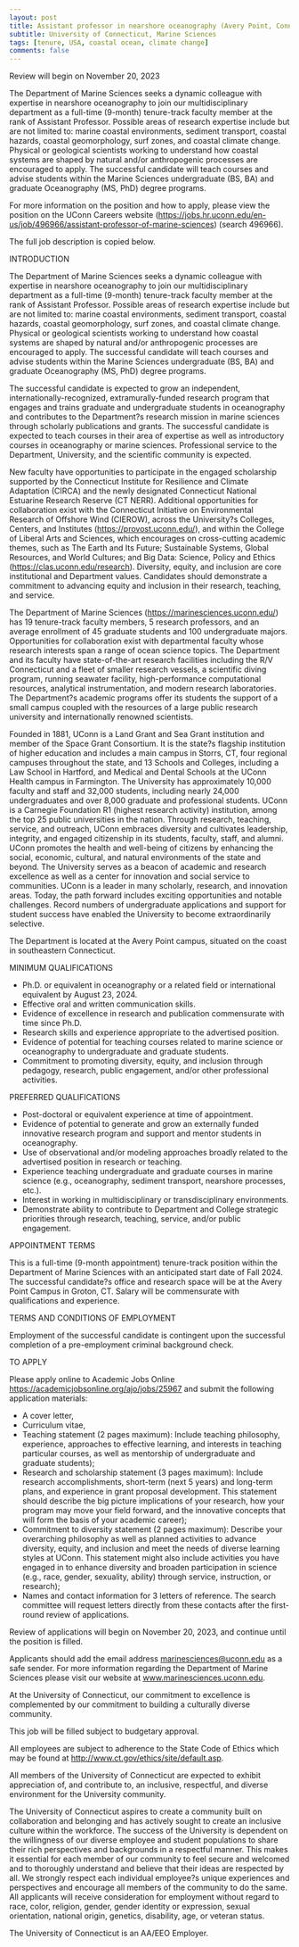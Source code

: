 ```yaml
---
layout: post
title: Assistant professor in nearshore oceanography (Avery Point, Connecticut)
subtitle: University of Connecticut, Marine Sciences
tags: [tenure, USA, coastal ocean, climate change]
comments: false
---
```

Review will begin on November 20, 2023

The Department of Marine Sciences seeks a dynamic colleague with expertise in nearshore oceanography to join our multidisciplinary department as a full-time (9-month) tenure-track faculty member at the rank of Assistant Professor.  Possible areas of research expertise include but are not limited to: marine coastal environments, sediment transport, coastal hazards, coastal geomorphology, surf zones, and coastal climate change.  Physical or geological scientists working to understand how coastal systems are shaped by natural and/or anthropogenic processes are encouraged to apply.  The successful candidate will teach courses and advise students within the Marine Sciences undergraduate (BS, BA) and graduate Oceanography (MS, PhD) degree programs.

For more information on the position and how to apply, please view the position on the UConn Careers website (https://jobs.hr.uconn.edu/en-us/job/496966/assistant-professor-of-marine-sciences) (search 496966).

The full job description is copied below.

INTRODUCTION

The Department of Marine Sciences seeks a dynamic colleague with expertise in nearshore oceanography to join our multidisciplinary department as a full-time (9-month) tenure-track faculty member at the rank of Assistant Professor.  Possible areas of research expertise include but are not limited to: marine coastal environments, sediment transport, coastal hazards, coastal geomorphology, surf zones, and coastal climate change.  Physical or geological scientists working to understand how coastal systems are shaped by natural and/or anthropogenic processes are encouraged to apply.  The successful candidate will teach courses and advise students within the Marine Sciences undergraduate (BS, BA) and graduate Oceanography (MS, PhD) degree programs.

The successful candidate is expected to grow an independent, internationally-recognized, extramurally-funded research program that engages and trains graduate and undergraduate students in oceanography and contributes to the Department?s research mission in marine sciences through scholarly publications and grants. The successful candidate is expected to teach courses in their area of expertise as well as introductory courses in oceanography or marine sciences. Professional service to the Department, University, and the scientific community is expected.

New faculty have opportunities to participate in the engaged scholarship supported by the Connecticut Institute for Resilience and Climate Adaptation (CIRCA) and the newly designated Connecticut National Estuarine Research Reserve (CT NERR).  Additional opportunities for collaboration exist with the Connecticut Initiative on Environmental Research of Offshore Wind (CIEROW), across the University?s Colleges, Centers, and Institutes (https://provost.uconn.edu/), and within the College of Liberal Arts and Sciences, which encourages on  cross-cutting academic themes, such as The Earth and Its Future; Sustainable Systems, Global Resources, and World Cultures; and Big Data: Science, Policy and Ethics (https://clas.uconn.edu/research).  Diversity, equity, and inclusion are core institutional and Department values. Candidates should demonstrate a commitment to advancing equity and inclusion in their research, teaching, and service.

The Department of Marine Sciences (https://marinesciences.uconn.edu/) has 19 tenure-track faculty members, 5 research professors, and an average enrollment of 45 graduate students and 100 undergraduate majors. Opportunities for collaboration exist with departmental faculty whose research interests span a range of ocean science topics. The Department and its faculty have state-of-the-art research facilities including the R/V Connecticut and a fleet of smaller research vessels, a scientific diving program, running seawater facility, high-performance computational resources, analytical instrumentation, and modern research laboratories. The Department?s academic programs offer its students the support of a small campus coupled with the resources of a large public research university and internationally renowned scientists.

Founded in 1881, UConn is a Land Grant and Sea Grant institution and member of the Space Grant Consortium. It is the state?s flagship institution of higher education and includes a main campus in Storrs, CT, four regional campuses throughout the state, and 13 Schools and Colleges, including a Law School in Hartford, and Medical and Dental Schools at the UConn Health campus in Farmington. The University has approximately 10,000 faculty and staff and 32,000 students, including nearly 24,000 undergraduates and over 8,000 graduate and professional students. UConn is a Carnegie Foundation R1 (highest research activity) institution, among the top 25 public universities in the nation. Through research, teaching, service, and outreach, UConn embraces diversity and cultivates leadership, integrity, and engaged citizenship in its students, faculty, staff, and alumni. UConn promotes the health and well-being of citizens by enhancing the social, economic, cultural, and natural environments of the state and beyond. The University serves as a beacon of academic and research excellence as well as a center for innovation and social service to communities. UConn is a leader in many scholarly, research, and innovation areas. Today, the path forward includes exciting opportunities and notable challenges. Record numbers of undergraduate applications and support for student success have enabled the University to become extraordinarily selective.

The Department is located at the Avery Point campus, situated on the coast in southeastern Connecticut.

MINIMUM QUALIFICATIONS

- Ph.D. or equivalent in oceanography or a related field or international equivalent by August 23, 2024.
- Effective oral and written communication skills.
- Evidence of excellence in research and publication commensurate with time since Ph.D.
- Research skills and experience appropriate to the advertised position.
- Evidence of potential for teaching courses related to marine science or oceanography to undergraduate and graduate students.
- Commitment to promoting diversity, equity, and inclusion through pedagogy, research, public engagement, and/or other professional activities.

PREFERRED QUALIFICATIONS

- Post-doctoral or equivalent experience at time of appointment.
- Evidence of potential to generate and grow an externally funded innovative research program and support and mentor students in oceanography.
- Use of observational and/or modeling approaches broadly related to the advertised position in research or teaching.
- Experience teaching undergraduate and graduate courses in marine science (e.g., oceanography, sediment transport, nearshore processes, etc.).
- Interest in working in multidisciplinary or transdisciplinary environments.
- Demonstrate ability to contribute to Department and College strategic priorities through research, teaching, service, and/or public engagement.

APPOINTMENT TERMS

This is a full-time (9-month appointment) tenure-track position within the Department of Marine Sciences with an anticipated start date of Fall 2024. The successful candidate?s office and research space will be at the Avery Point Campus in Groton, CT. Salary will be commensurate with qualifications and experience.

TERMS AND CONDITIONS OF EMPLOYMENT

Employment of the successful candidate is contingent upon the successful completion of a pre-employment criminal background check.

TO APPLY

Please apply online to Academic Jobs Online https://academicjobsonline.org/ajo/jobs/25967 and submit the following application materials:
- A cover letter,
- Curriculum vitae,
- Teaching statement (2 pages maximum): Include teaching philosophy, experience, approaches to effective learning, and interests in teaching particular courses, as well as mentorship of undergraduate and graduate students);
- Research and scholarship statement (3 pages maximum): Include research accomplishments, short-term (next 5 years) and long-term plans, and experience in grant proposal development. This statement should describe the big picture implications of your research, how your program may move your field forward, and the innovative concepts that will form the basis of your academic career);
- Commitment to diversity statement (2 pages maximum): Describe your overarching philosophy as well as planned activities to advance diversity, equity, and inclusion and meet the needs of diverse learning styles at UConn. This statement might also include activities you have engaged in to enhance diversity and broaden participation in science (e.g., race, gender, sexuality, ability) through service, instruction, or research);
- Names and contact information for 3 letters of reference. The search committee will request letters directly from these contacts after the first-round review of applications.

Review of applications will begin on November 20, 2023, and continue until the position is filled.

Applicants should add the email address marinesciences@uconn.edu as a safe sender. For more information regarding the Department of Marine Sciences please visit our website at www.marinesciences.uconn.edu.

At the University of Connecticut, our commitment to excellence is complemented by our commitment to building a culturally diverse community.

This job will be filled subject to budgetary approval.

All employees are subject to adherence to the State Code of Ethics which may be found at http://www.ct.gov/ethics/site/default.asp.

All members of the University of Connecticut are expected to exhibit appreciation of, and contribute to, an inclusive, respectful, and diverse environment for the University community.

The University of Connecticut aspires to create a community built on collaboration and belonging and has actively sought to create an inclusive culture within the workforce.  The success of the University is dependent on the willingness of our diverse employee and student populations to share their rich perspectives and backgrounds in a respectful manner.  This makes it essential for each member of our community to feel secure and welcomed and to thoroughly understand and believe that their ideas are respected by all.  We strongly respect each individual employee?s unique experiences and perspectives and encourage all members of the community to do the same.  All applicants will receive consideration for employment without regard to race, color, religion, gender, gender identity or expression, sexual orientation, national origin, genetics, disability, age, or veteran status.

The University of Connecticut is an AA/EEO Employer.
